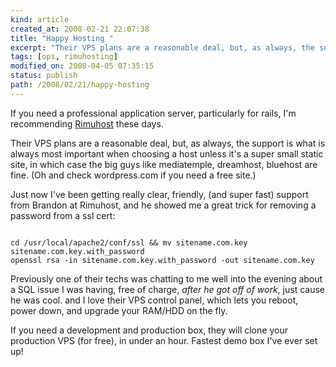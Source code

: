 ```yaml
---
kind: article
created_at: 2008-02-21 22:07:38
title: "Happy Hosting "
excerpt: "Their VPS plans are a reasonable deal, but, as always, the support is what is always most important when choosing a host unless it's a super small static site, in which case the big guys like mediatemple, dreamhost, bluehost are fine. (Oh and check wordpress.com if you need a free site.)"
tags: [ops, rimuhosting]
modified_on: 2008-04-05 07:35:15
status: publish 
path: /2008/02/21/happy-hosting
---
```


If you need a professional application server, particularly for rails, I'm recommending <a href="http://rimuhosting.com/">Rimuhost</a> these days. 

Their VPS plans are a reasonable deal, but, as always, the support is what is always most important when choosing a host unless it's a super small static site, in which case the big guys like mediatemple, dreamhost, bluehost are fine. (Oh and check wordpress.com if you need a free site.)

Just now I've been getting really clear, friendly, (and super fast) support from Brandon at Rimuhost, and he showed me a great trick for removing a password from a ssl cert: 

<code>
cd /usr/local/apache2/conf/ssl && mv sitename.com.key sitename.com.key.with_password
openssl rsa -in sitename.com.key.with_password -out sitename.com.key
</code>

Previously one of their techs was chatting to me well into the evening about a SQL issue I was having, free of charge, <em>after he got off of work</em>, just cause he was cool. and I love their VPS control panel, which lets you reboot, power down, and upgrade your RAM/HDD on the fly.

If you need a development and production box, they will clone your production VPS (for free), in under an hour. Fastest demo box I've ever set up!